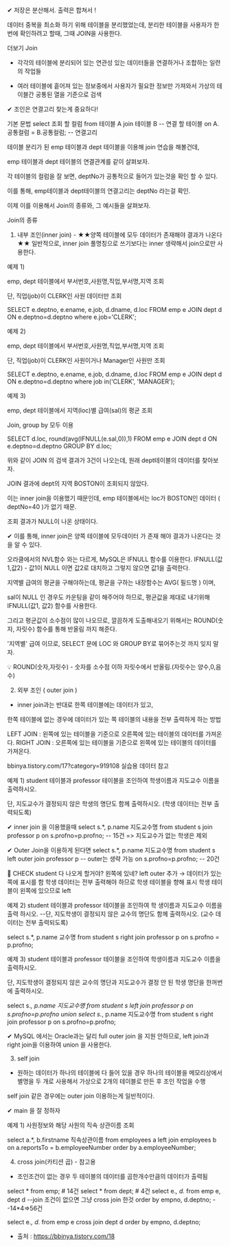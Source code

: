 ✔ 저장은 분산해서. 출력은 합쳐서 !


데이터 중복을 최소화 하기 위해 테이블을 분리했었는데, 분리한 테이블을 사용자가 한번에 확인하려고 할때, 그때 JOIN을 사용한다.



더보기
Join
- 각각의 테이블에 분리되어 있는 연관성 있는 데이터들을 연결하거나 조합하는 일련의 작업들

- 여러 테이블에 흩어져 있는 정보중에서 사용자가 필요한 정보만 가져와서 가상의 테이블간 공통된 열을 기준으로 검색



✔  조인은 연결고리 찾는게 중요하다!


기본 문법
select 조회 할 컬럼
from 테이블 A join 테이블 B  -- 연결 할 테이블
on A.공통컬럼 = B.공통컬럼; -- 연결고리




테이블 분리가 된 emp 테이블과 dept 테이블을 이용해 join 연습을 해볼건데,

emp 테이블과 dept 테이블의 연결관계를 같이 살펴보자.






각 테이블의 컬럼을 잘 보면, deptNo가 공통적으로 들어가 있는것을 확인 할 수 있다.

이를 통해, emp테이블과 dept테이블의 연결고리는 deptNo 라는걸 확인.



이제 이를 이용해서 Join의 종류와, 그 예시들을 살펴보자.



Join의 종류
1) 내부 조인(inner join) - ★★양쪽 테이블에 모두 데이터가 존재해야 결과가 나온다★★
   일반적으로, inner join 풀명칭으로 쓰기보다는 inner 생략해서 join으로만 사용한다.



예제 1)

emp, dept 테이블에서 부서번호,사원명,직업,부서명,지역 조회

단, 직업(job)이 CLERK인 사원 데이터만 조회

SELECT e.deptno, e.ename, e.job, d.dname, d.loc
FROM emp e JOIN dept d
ON e.deptno=d.deptno
where e.job='CLERK';




예제 2)

emp, dept 테이블에서 부서번호,사원명,직업,부서명,지역 조회

단, 직업(job)이 CLERK인 사원이거나 Manager인 사원만 조회

SELECT e.deptno, e.ename, e.job, d.dname, d.loc
FROM emp e JOIN dept d
ON e.deptno=d.deptno
where job in('CLERK', 'MANAGER');




예제 3)

emp, dept 테이블에서 지역(loc)별 급여(sal)의 평균 조회

Join, group by 모두 이용



SELECT d.loc, round(avg(IFNULL(e.sal,0)),1)
FROM emp e JOIN dept d
ON e.deptno=d.deptno
GROUP BY d.loc;







위와 같이 JOIN 의 검색 결과가 3건이 나오는데, 원래 dept테이블의 데이터를 찾아보자.






JOIN 결과에 dept의 지역 BOSTON이 조회되지 않았다.

이는 inner join을 이용했기 때문인데, emp 테이블에서는 loc가 BOSTON인 데이터 ( deptNo=40 )가 없기 때문.




조회 결과가 NULL이 나온 상태이다.




✔  이를 통해, inner join은 양쪽 테이블에 모두데이터 가 존재 해야 결과가 나온다는 것을 알 수 있다.




오라클에서의 NVL함수 와는 다르게, MySQL은 IFNULL 함수를 이용한다.
IFNULL(값1,값2) - 값1이 NULL 이면 값2로 대치하고 그렇지 않으면 값1을 출력한다.


지역별 급여의 평균을 구해야하는데, 평균을 구하는 내장함수는 AVG( 필드명 ) 이며,

sal이 NULL 인 경우도 카운팅을 같이 해주어야 하므로, 평균값을 제대로 내기위해 IFNULL(값1, 값2) 함수를 사용한다.

그리고 평균값이 소수점이 많이 나오므로, 깔끔하게 도출해내오기 위해서는 ROUND(숫자, 자릿수) 함수를 통해 반올림 까지 해준다.



'지역별' 급여 이므로, SELECT 문에 LOC 와 GROUP BY로 묶어주는것 까지 잊지 말자.



💡 ROUND(숫자,자릿수) - 숫자를 소수점 이하 자릿수에서 반올림.(자릿수는 양수,0,음수)






2) 외부 조인 ( outer join )
- inner join과는 반대로 한쪽 테이블에는 데이터가 있고,

한쪽 테이블에 없는 경우에 데이터가 있는 쪽 테이블의 내용을 전부 출력하게 하는 방법



LEFT JOIN : 왼쪽에 있는 테이블을 기준으로 오른쪽에 있는 테이블의 데이터를 가져온다.
RIGHT JOIN : 오른쪽에 있는 테이블을 기준으로 왼쪽에 있는 테이블의 데이터를 가져온다.


bbinya.tistory.com/17?category=919108  실습용 데이터 참고





예제 1) student 테이블과 professor 테이블을 조인하여 학생이름과 지도교수 이름을 출력하시오.

단, 지도교수가 결정되지 않은 학생의 명단도 함께 출력하시오. (학생 데이터는 전부 출력되도록)



✔ inner join 을 이용했을때
select s.*, p.name 지도교수명
from student s join professor p
on s.profno=p.profno; -- 15건 => 지도교수가 없는 학생은 제외


✔ Outer Join을 이용하게 된다면
select s.*, p.name 지도교수명
from student s left outer join professor p -- outer는 생략 가능
on s.profno=p.profno; -- 20건


🔎 CHECK
student 다 나오게 할거야? 왼쪽에 있네? left outer 추가
→ 데이터가 있는 쪽에 표시를 함
학생 데이터는 전부 출력해야 하므로 학생 테이블을 향해 표시
학생 테이블이 왼쪽에 있으므로 left


예제 2) student 테이블과 professor 테이블을 조인하여 학 생이름과 지도교수 이름을 출력 하시오. --단, 지도학생이 결정되지 않은 교수의 명단도 함께 출력하시오. (교수 데이터는 전부 출력되도록)



select s.*, p.name 교수명
from student s right join professor p
on s.profno = p.profno;


예제 3) student 테이블과 professor 테이블을 조인하여 학생이름과 지도교수 이름을 출력하시오.

단, 지도학생이 결정되지 않은 교수의 명단과 지도교수가 결정 안 된 학생 명단을 한꺼번에 출력하시오.



select s.*, p.name 지도교수명
from student s left join professor p
on s.profno=p.profno
union
select s.*, p.name 지도교수명
from student s right join professor p
on s.profno=p.profno;


✔ MySQL 에서는 Oracle과는 달리 full outer join 을 지원 안하므로, left join과 right join을 이용하여 union 을 사용한다.




3) self join
- 원하는 데이터가 하나의 테이블에 다 들어 있을 경우 하나의 테이블을 메모리상에서 별명을 두 개로 사용해서 가상으로 2개의 테이블로 만든 후 조인 작업을 수행

self join 같은 경우에는 outer join 이용하는게 일반적이다.

✔  main 을 잘 정하자


예제 1)  사원정보와 해당 사원의 직속 상관이름 조회

select a.*, b.firstname 직속상관이름
from employees a left join employees b
on a.reportsTo = b.employeeNumber
order by a.employeeNumber;


4) cross join(카티션 곱) - 참고용
- 조인조건이 없는 경우 두 테이블의 데이터를 곱한개수만큼의 데이터가 출력됨



select * from emp; # 14건
select * from dept; # 4건
select e.*, d.*
from emp e, dept d  --join 조건이 없으면 그냥 cross join 한것
order by empno, d.deptno; --14*4=>56건

select e.*, d.*
from emp e cross join dept d
order by empno, d.deptno;




- 출처 : https://bbinya.tistory.com/18